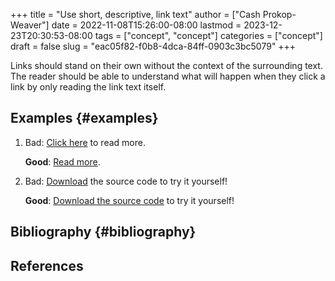 +++
title = "Use short, descriptive, link text"
author = ["Cash Prokop-Weaver"]
date = 2022-11-08T15:26:00-08:00
lastmod = 2023-12-23T20:30:53-08:00
tags = ["concept", "concept"]
categories = ["concept"]
draft = false
slug = "eac05f82-f0b8-4dca-84ff-0903c3bc5079"
+++

Links should stand on their own without the context of the surrounding text. The reader should be able to understand what will happen when they click a link by only reading the link text itself.


## Examples {#examples}

1.  Bad: [Click here](http://example.com) to read more.

    **Good**: [Read more](http://example.com).

2.  Bad: [Download](http:example.com) the source code to try it yourself!

    **Good**: [Download the source code](http:example.com) to try it yourself!


## Bibliography {#bibliography}

## References

<style>.csl-entry{text-indent: -1.5em; margin-left: 1.5em;}</style><div class="csl-bib-body">
</div>
